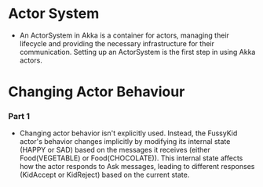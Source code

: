 # Actor System
- An ActorSystem in Akka is a container for actors, managing their lifecycle and providing the necessary infrastructure for their communication. Setting up an ActorSystem is the first step in using Akka actors.

# Changing Actor Behaviour
### Part 1
- Changing actor behavior isn't explicitly used. Instead, the FussyKid actor's behavior changes implicitly by modifying its internal state (HAPPY or SAD) based on the messages it receives (either Food(VEGETABLE) or Food(CHOCOLATE)). This internal state affects how the actor responds to Ask messages, leading to different responses (KidAccept or KidReject) based on the current state.





